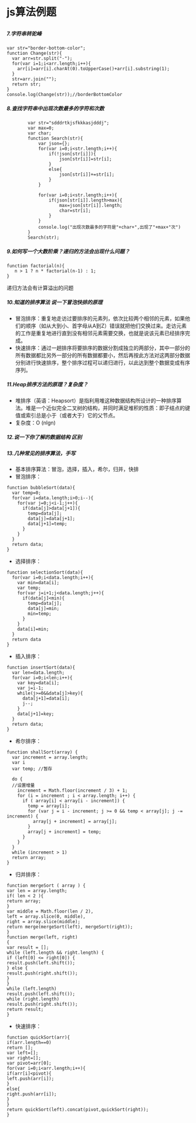 # js算法例题




##



##### 7.字符串转驼峰

```
var str="border-bottom-color";
function Change(str){
  var arr=str.split("-");
  for(var i=1;i<arr.length;i++){
    arr[i]=arr[i].charAt(0).toUpperCase()+arr[i].substring(1);
  }
  str=arr.join("");
  return str;
}
console.log(Change(str));//borderBottomColor
```
##### 8.查找字符串中出现次数最多的字符和次数

```
        var str="sdddrtkjsfkkkasjdddj";
        var max=0;
        var char;
        function Search(str){
            var json={};
            for(var i=0;i<str.length;i++){
                if(!json[str[i]]){
                    json[str[i]]=str[i];
                }
                else{
                    json[str[i]]+=str[i];
                }
            }

            for(var i=0;i<str.length;i++){
                if(json[str[i]].length>max){
                    max=json[str[i]].length;
                    char=str[i];
                }
            }
            console.log("出现次数最多的字符是"+char+",出现了"+max+"次")
        }
        Search(str);
```
##### 9.如何写一个大数阶乘？递归的方法会出现什么问题？

```
function factorial(n){
   n > 1 ? n * factorial(n-1) : 1;
}
```
递归方法会有计算溢出的问题
##### 10.知道的排序算法 说一下冒泡快排的原理
- 冒泡排序：重复地走访过要排序的元素列，依次比较两个相邻的元素，如果他们的顺序（如从大到小、首字母从A到Z）错误就把他们交换过来。走访元素的工作是重复地进行直到没有相邻元素需要交换，也就是说该元素已经排序完成。
- 快速排序：通过一趟排序将要排序的数据分割成独立的两部分，其中一部分的所有数据都比另外一部分的所有数据都要小，然后再按此方法对这两部分数据分别进行快速排序，整个排序过程可以递归进行，以此达到整个数据变成有序序列。
##### 11.Heap排序方法的原理？复杂度？
- 堆排序（英语：Heapsort）是指利用堆这种数据结构所设计的一种排序算法。堆是一个近似完全二叉树的结构，并同时满足堆积的性质：即子结点的键值或索引总是小于（或者大于）它的父节点。
- 复杂度：O (nlgn)
##### 12.说一下你了解的数据结构 区别
##### 13.几种常见的排序算法，手写
- 基本排序算法：冒泡，选择，插入，希尔，归并，快排
- 冒泡排序：

```
function bubbleSort(data){
  var temp=0;
  for(var i=data.length;i>0;i--){
    for(var j=0;j<i-1;j++){
      if(data[j]>data[j+1]){
        temp=data[j];
        data[j]=data[j+1];
        data[j+1]=temp;
      }
    }
  }
  return data;
}
```
- 选择排序：

```
function selectionSort(data){
  for(var i=0;i<data.length;i++){
    var min=data[i];
    var temp;
    for(var j=i+1;j<data.length;j++){
      if(data[j]<min){
        temp=data[j];
        data[j]=min;
        min=temp;
      }
    }
    data[i]=min;
  }
  return data
}
```
- 插入排序：

```
function insertSort(data){
  var len=data.length;
  for(var i=0;i<len;i++){
    var key=data[i];
    var j=i-1;
    while(j>=0&&data[j]>key){
      data[j+1]=data[i];
      j--;
    }
    data[j+1]=key;
  }
  return data;
}

```
- 希尔排序：

```
function shallSort(array) {
  var increment = array.length;
  var i
  var temp; //暂存

  do {
  //设置增量
    increment = Math.floor(increment / 3) + 1;
    for (i = increment ; i < array.length; i++) {
      if ( array[i] < array[i - increment]) {
        temp = array[i];
        for (var j = i - increment; j >= 0 && temp < array[j]; j -= increment) {
          array[j + increment] = array[j];
        }
        array[j + increment] = temp;
      }
    }
  }
  while (increment > 1)
  return array;
}
```
- 归并排序：

```
function mergeSort ( array ) {
var len = array.length;
if( len < 2 ){
return array;
}
var middle = Math.floor(len / 2),
left = array.slice(0, middle),
right = array.slice(middle);
return merge(mergeSort(left), mergeSort(right));
}
function merge(left, right)
{
var result = [];
while (left.length && right.length) {
if (left[0] <= right[0]) {
result.push(left.shift());
} else {
result.push(right.shift());
}
}
while (left.length)
result.push(left.shift());
while (right.length)
result.push(right.shift());
return result;
}
```
- 快速排序：

```
function quickSort(arr){
if(arr.length==0)
return [];
var left=[];
var right=[];
var pivot=arr[0];
for(var i=0;i<arr.length;i++){
if(arr[i]<pivot){
left.push(arr[i]);
}
else{
right.push(arr[i]);
}
}
return quickSort(left).concat(pivot,quickSort(right));
}

```
